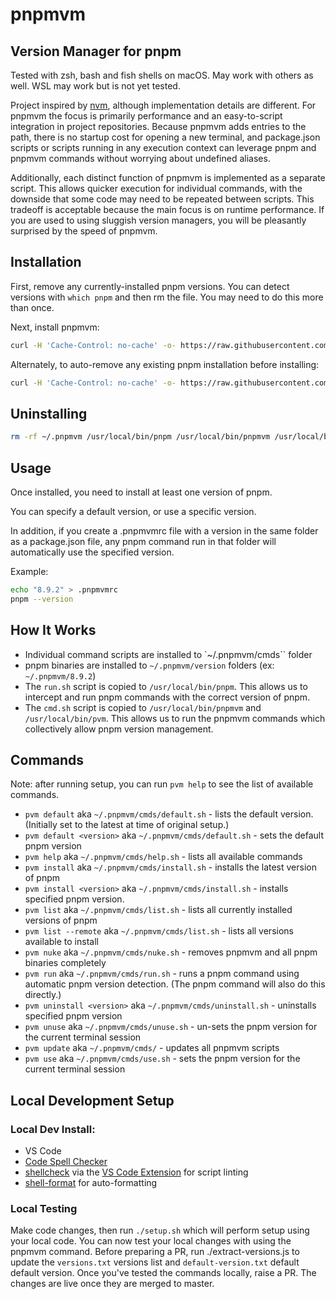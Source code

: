# pnpmvm
## Version Manager for pnpm

Tested with zsh, bash and fish shells on macOS. May work with others as well. WSL may work but is not yet tested.

Project inspired by [nvm](https://github.com/nvm-sh/nvm), although implementation details are different. For pnpmvm the focus is primarily performance and an easy-to-script integration in project repositories. Because pnpmvm adds entries to the path, there is no startup cost for opening a new terminal, and package.json scripts or scripts running in any execution context can leverage pnpm and pnpmvm commands without worrying about undefined aliases.

Additionally, each distinct function of pnpmvm is implemented as a separate script. This allows quicker execution for individual commands, with the downside that some code may need to be repeated between scripts. This tradeoff is acceptable because the main focus is on runtime performance. If you are used to using sluggish version managers, you will be pleasantly surprised by the speed of pnpmvm.

## Installation

First, remove any currently-installed pnpm versions. You can detect versions with `which pnpm` and then rm the file. You may need to do this more than once.

Next, install pnpmvm:
```sh
curl -H 'Cache-Control: no-cache' -o- https://raw.githubusercontent.com/pkg-mgr/pnpmvm/main/setup.sh | bash
```

Alternately, to auto-remove any existing pnpm installation before installing:
```sh
curl -H 'Cache-Control: no-cache' -o- https://raw.githubusercontent.com/pkg-mgr/pnpmvm/main/setup.sh | NUKE_PNPM=1 bash
```

## Uninstalling

```sh
rm -rf ~/.pnpmvm /usr/local/bin/pnpm /usr/local/bin/pnpmvm /usr/local/bin/pvm
```

## Usage

Once installed, you need to install at least one version of pnpm.

You can specify a default version, or use a specific version.

In addition, if you create a .pnpmvmrc file with a version in the same folder as a package.json file, any pnpm command run in that folder will automatically use the specified version.

Example:
```sh
echo "8.9.2" > .pnpmvmrc
pnpm --version
```

## How It Works
* Individual command scripts are installed to `~/.pnpmvm/cmds`` folder
* pnpm binaries are installed to `~/.pnpmvm/version` folders (ex: `~/.pnpmvm/8.9.2`)
* The `run.sh` script is copied to `/usr/local/bin/pnpm`. This allows us to intercept and run pnpm commands with the correct version of pnpm.
* The `cmd.sh` script is copied to `/usr/local/bin/pnpmvm` and `/usr/local/bin/pvm`. This allows us to run the pnpmvm commands which collectively allow pnpm version management.

## Commands
Note: after running setup, you can run `pvm help` to see the list of available commands.
* `pvm default` aka `~/.pnpmvm/cmds/default.sh` - lists the default version. (Initially set to the latest at time of original setup.)
* `pvm default <version>` aka `~/.pnpmvm/cmds/default.sh` - sets the default pnpm version
* `pvm help` aka `~/.pnpmvm/cmds/help.sh` - lists all available commands
* `pvm install` aka `~/.pnpmvm/cmds/install.sh` - installs the latest version of pnpm
* `pvm install <version>` aka `~/.pnpmvm/cmds/install.sh` - installs specified pnpm version.
* `pvm list` aka `~/.pnpmvm/cmds/list.sh` - lists all currently installed versions of pnpm
* `pvm list --remote` aka `~/.pnpmvm/cmds/list.sh` - lists all versions available to install
* `pvm nuke` aka `~/.pnpmvm/cmds/nuke.sh` - removes pnpmvm and all pnpm binaries completely
* `pvm run` aka `~/.pnpmvm/cmds/run.sh` - runs a pnpm command using automatic pnpm version detection. (The pnpm command will also do this directly.)
* `pvm uninstall <version>` aka `~/.pnpmvm/cmds/uninstall.sh` - uninstalls specified pnpm version
* `pvm unuse` aka `~/.pnpmvm/cmds/unuse.sh` - un-sets the pnpm version for the current terminal session
* `pvm update` aka `~/.pnpmvm/cmds/` - updates all pnpmvm scripts
* `pvm use` aka `~/.pnpmvm/cmds/use.sh` - sets the pnpm version for the current terminal session

## Local Development Setup
### Local Dev Install:
* VS Code
* [Code Spell Checker](https://marketplace.visualstudio.com/items?itemName=streetsidesoftware.code-spell-checker)
* [shellcheck](https://github.com/koalaman/shellcheck) via the [VS Code Extension](https://marketplace.visualstudio.com/items?itemName=timonwong.shellcheck) for script linting
* [shell-format](https://marketplace.visualstudio.com/items?itemName=foxundermoon.shell-format) for auto-formatting

### Local Testing
Make code changes, then run `./setup.sh` which will perform setup using your local code. You can now test your local changes with using the pnpmvm command.
Before preparing a PR, run ./extract-versions.js to update the `versions.txt` versions list and `default-version.txt` default default version.
Once you've tested the commands locally, raise a PR. The changes are live once they are merged to master.
